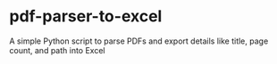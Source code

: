 # pdf-parser-to-excel
A simple Python script to parse PDFs and export details like title, page count, and path into Excel
